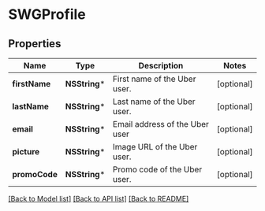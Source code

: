 # SWGProfile

## Properties
Name | Type | Description | Notes
------------ | ------------- | ------------- | -------------
**firstName** | **NSString*** | First name of the Uber user. | [optional] 
**lastName** | **NSString*** | Last name of the Uber user. | [optional] 
**email** | **NSString*** | Email address of the Uber user | [optional] 
**picture** | **NSString*** | Image URL of the Uber user. | [optional] 
**promoCode** | **NSString*** | Promo code of the Uber user. | [optional] 

[[Back to Model list]](../README.md#documentation-for-models) [[Back to API list]](../README.md#documentation-for-api-endpoints) [[Back to README]](../README.md)


